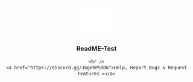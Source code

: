 <!-- START Header.mustache -->
<br />
<div align="center">
  <a href="https://github.com/Jax-Core/ReadME-Test">
    <img src="https://raw.githubusercontent.com/Jax-Core/ReadME-Template/main/Resources/Icons/ReadME-Test.png" alt="Logo" width="80" height="80">
  </a>

<h3 align="center">ReadME-Test</h3>

  <p align="center">
    
    <br />
    <a href="https://discord.gg/JmgehPSDD6">Help, Report Bugs & Request Features »</a>
  </p>
</div>
<!-- END Header.mustache -->
